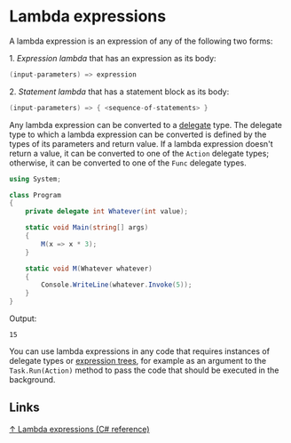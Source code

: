 # Lambda expressions

A lambda expression is an expression of any of the following two forms:

1\. _Expression lambda_ that has an expression as its body:

```csharp
(input-parameters) => expression
```

2\. _Statement lambda_ that has a statement block as its body:

```csharp
(input-parameters) => { <sequence-of-statements> }
```

Any lambda expression can be converted to a [delegate](delegate.md) type. The delegate type to which a lambda expression can be converted is defined by the types of its parameters and return value. If a lambda expression doesn't return a value, it can be converted to one of the `Action` delegate types; otherwise, it can be converted to one of the `Func` delegate types.

```csharp
using System;

class Program
{
    private delegate int Whatever(int value);

    static void Main(string[] args)
    {
        M(x => x * 3);
    }

    static void M(Whatever whatever)
    {
        Console.WriteLine(whatever.Invoke(5));
    }
}
```

Output:

```output
15
```

You can use lambda expressions in any code that requires instances of delegate types or [expression trees](expression%20tree.md), for example as an argument to the `Task.Run(Action)` method to pass the code that should be executed in the background.

## Links

[↑ Lambda expressions (C# reference)](https://docs.microsoft.com/en-us/dotnet/csharp/language-reference/operators/lambda-expressions)
